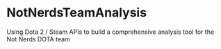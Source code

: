 NotNerdsTeamAnalysis
====================

Using Dota 2 / Steam APIs to build a comprehensive analysis tool for the Not Nerds DOTA team
